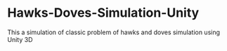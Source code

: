 # Hawks-Doves-Simulation-Unity
This a simulation of classic problem of hawks and doves simulation using Unity 3D
